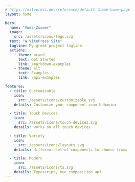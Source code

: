 ```yaml
---
# https://vitepress.dev/reference/default-theme-home-page
layout: home

hero:
  name: "Vue3-Zoomer"
  image:
    src: /assets/icons/logo.svg
  text: "A VitePress Site"
  tagline: My great project tagline
  actions:
    - theme: brand
      text: Get Started
      link: /markdown-examples
    - theme: alt
      text: Examples
      link: /api-examples

features:
  - title: Customizable
    icon:
      src: /assets/icons/customizable.svg
    details: Customize your component zoom behavior

  - title: Touch Devices
    icon:
      src: /assets/icons/touch-devices.svg
    details: works on all touch devices

  - title: Variety
    icon:
      src: /assets/icons/layouts.svg
    details: different set of components to choose from.

  - title: Modern
    icon:
      src: /assets/icons/ts.svg
    details: Typescript, vue composition api
---
```

